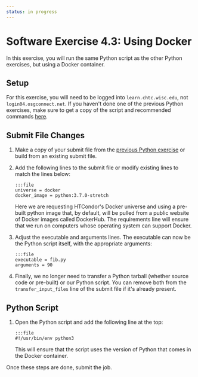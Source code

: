 ```yaml
---
status: in progress
---
```


<style type="text/css"> pre em { font-style: normal; background-color: yellow; } pre strong { font-style: normal; font-weight: bold; color: #008; } </style>

Software Exercise 4.3: Using Docker
====================================

In this exercise, you will run the same Python script as the other Python exercises, but using a Docker container.

Setup
-----

For this exercise, you will need to be logged into `learn.chtc.wisc.edu`, not `login04.osgconnect.net`. If you haven't done one of the previous Python exercises, 
make sure to get a copy of the script and recommended commands [here](../part2-ex3-python). 

Submit File Changes
-------------------

1.  Make a copy of your submit file from the [previous Python exercise](../part2-ex3-python) or build from an existing submit file. 
1.  Add the following lines to the submit file or modify existing lines to match the lines below: 

		:::file
		universe = docker
		docker_image = python:3.7.0-stretch

	Here we are requesting HTCondor's Docker universe and using a pre-built python image that, by default, will be pulled from a public website of Docker images called DockerHub.  The requirements line will ensure that we run on computers whose operating system can support Docker.

1.  Adjust the executable and arguments lines. The executable can now be the Python script itself, with the appropriate arguments: 

		:::file
		executable = fib.py
		arguments = 90

1.  Finally, we no longer need to transfer a Python tarball (whether source code or pre-built) or our Python script. You can remove both from the `transfer_input_files` line of the submit file if it's already present. 

Python Script
-------------

1.  Open the Python script and add the following line at the top: 

		:::file
		#!/usr/bin/env python3

	This will ensure that the script uses the version of Python that comes in the Docker container.

Once these steps are done, submit the job.


